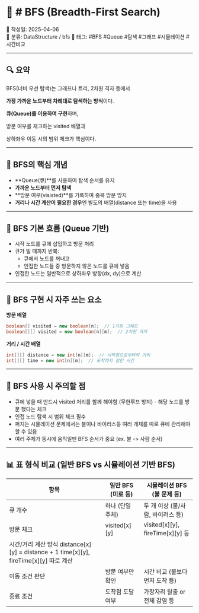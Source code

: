 # 📝 # BFS (Breadth-First Search)

📅 작성일: 2025-04-06  
📂 분류: DataStructure / bfs
🔖 태그: #BFS #Queue #탐색 #그래프 #시뮬레이션 #시간비교

---

## 🔍 요약

BFS(너비 우선 탐색)는 그래프나 트리, 2차원 격자 등에서

**가장 가까운 노드부터 차례대로 탐색하는 방식**이다.

**큐(Queue)를 이용하여 구현**하며,

방문 여부를 체크하는 visited 배열과

상하좌우 이동 시의 범위 체크가 핵심이다.

---

## 🧠 BFS의 핵심 개념

- **Queue(큐)**를 사용하여 탐색 순서를 유지
- **가까운 노드부터 먼저 탐색**
- **방문 여부(visisted)**를 기록하여 중복 방문 방지
- **거리나 시간 계산이 필요한 경우**엔 별도의 배열(distance 또는 time)을 사용

---

## 🔁 BFS 기본 흐름 (Queue 기반)

- 시작 노드를 큐에 삽입하고 방문 처리
- 큐가 빌 때까지 반복:
    - 큐에서 노드를 꺼내고
    - 인접한 노드들 중 방문하지 않은 노드를 큐에 넣음
- 인접한 노드는 일반적으로 상하좌우 방향(dx, dy)으로 계산

---

## 🧩 BFS 구현 시 자주 쓰는 요소

**방문 배열**

```java
boolean[] visited = new boolean[n];  // 1차원 그래프
boolean[][] visited = new boolean[n][m];  // 2차원 격자
```

**거리 / 시간 배열**

```java
int[][] distance = new int[n][m];  // 시작점으로부터의 거리
int[][] time = new int[n][m];  // 도착까지 걸린 시간
```

---

## 🚫 BFS 사용 시 주의할 점

- 큐에 넣을 때 반드시 visited 처리를 함께 해야함 (무한루프 방지) - 해당 노드를 방문 했다는 체크
- 인접 노드 탐색 시 범위 체크 필수
- 퍼지는 시뮬레이션 문제에서는 불이나 바이러스등 여러 개체를 따로 큐에 관리해야 할 수 있음
- 여러 주체가 동시에 움직일땐 BFS 순서가 중요 (ex. 불 -> 사람 순서)

---

## 📊 표 형식 비교 (일반 BFS vs 시뮬레이션 기반 BFS)

|항목 |	일반 BFS (미로 등) |	시뮬레이션 BFS (불 문제 등)|
|----|-----------------|--------------------------|
|큐 개수 |	하나 (단일 주체) |	두 개 이상 (불/사람, 바이러스 등)|
|방문 체크 |	visited[x][y] |	visited[x][y], fireTime[x][y] 등|
|시간/거리 계산 방식	distance[x][y] = distance + 1	time[x][y], fireTime[x][y] 따로 계산|
|이동 조건 판단 |	방문 여부만 확인 |	시간 비교 (불보다 먼저 도착 등)|
|종료 조건 |	도착점 도달 여부 |	가장자리 탈출 or 전체 감염 등|
